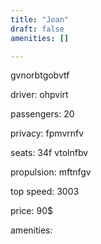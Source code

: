```yaml
---
title: "Joan"
draft: false
amenities: []

---
```

gvnorbtgobvtf

driver: ohpvirt

passengers: 20

privacy: fpmvrnfv

seats: 34f vtolnfbv

propulsion: mftnfgv

top speed: 3003

price: 90$

amenities: 

